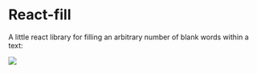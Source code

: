 # React-fill

A little react library for filling an arbitrary number of blank words within a text:

![](https://media.giphy.com/media/3og0IN2NZisIlaDCHS/giphy.gif)
